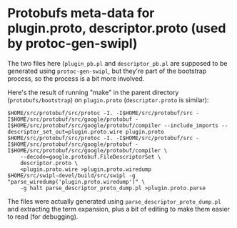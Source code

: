 # Protobufs meta-data for plugin.proto, descriptor.proto (used by protoc-gen-swipl)

The two files here (`plugin_pb.pl` and `descriptor_pb.pl` are supposed
to be generated using `protoc-gen-swipl`, but they're part of the
bootstrap process, so the process is a bit more involved.

Here's the result of running "make" in the parent directory
(`protobufs/bootstrap`) on `plugin.proto` (`descriptor.proto` is
similar):

```
$HOME/src/protobuf/src/protoc -I. -I$HOME/src/protobuf/src -I$HOME/src/protobuf/src/google/protobuf -I$HOME/src/protobuf/src/google/protobuf/compiler --include_imports --descriptor_set_out=plugin.proto.wire plugin.proto
$HOME/src/protobuf/src/protoc -I. -I$HOME/src/protobuf/src -I$HOME/src/protobuf/src/google/protobuf -I$HOME/src/protobuf/src/google/protobuf/compiler \
	--decode=google.protobuf.FileDescriptorSet \
	descriptor.proto \
	<plugin.proto.wire >plugin.proto.wiredump
$HOME/src/swipl-devel/build/src/swipl -g "parse_wiredump('plugin.proto.wiredump')" \
	-g halt parse_descriptor_proto_dump.pl >plugin.proto.parse
```

The files were actually generated using
`parse_descriptor_proto_dump.pl` and extracting the term expansion,
plus a bit of editing to make them easier to read (for debugging).
